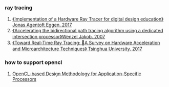 ### ray tracing
1. [《Implementation of a Hardware Ray Tracer for digital design education》 Jonas Agentoft Eggen. 2017](https://ntnuopen.ntnu.no/ntnu-xmlui/bitstream/handle/11250/2454588/16736_FULLTEXT.pdf?sequence=1)
2. [《Accelerating the bidirectional path tracing
algorithm using a dedicated intersection processor》Wenzel Jakob. 2007](https://www.mitsuba-renderer.org/~wenzel/files/bidir.pdf)
3. [《Toward Real-Time Ray Tracing: A Survey on Hardware
Acceleration and Microarchitecture Techniques》 Tsinghua University. 2017](https://www.researchgate.net/profile/Zonghui-Li/publication/319442281_Toward_Real-Time_Ray_Tracing_A_Survey_on_Hardware_Acceleration_and_Microarchitecture_Techniques/links/59d31363a6fdcc181ad720c0/Toward-Real-Time-Ray-Tracing-A-Survey-on-Hardware-Acceleration-and-Microarchitecture-Techniques.pdf)


### how to support opencl
1. [OpenCL-based Design Methodology for Application-Specific Processors](https://web.cs.ucdavis.edu/~rubio/289c/presentations/bayraktar2.pdf)
